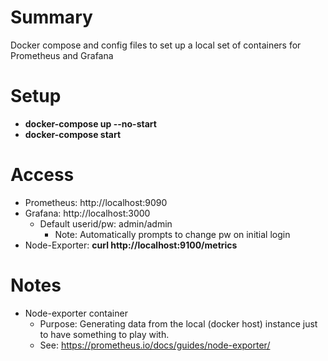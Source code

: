 # Summary
Docker compose and config files to set up a local set of containers for
Prometheus and Grafana

# Setup
* **docker-compose up --no-start**
* **docker-compose start**

# Access
* Prometheus: http://localhost:9090
* Grafana: http://localhost:3000
  * Default userid/pw: admin/admin
    * Note: Automatically prompts to change pw on initial login
* Node-Exporter: **curl http://localhost:9100/metrics**

# Notes
* Node-exporter container
  * Purpose: Generating data from the local (docker host) instance just to have something to play with.
  * See: https://prometheus.io/docs/guides/node-exporter/